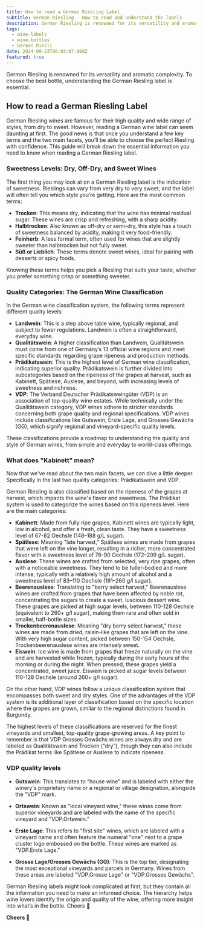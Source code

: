 ```yaml
---
title: How to read a German Riesling Label
subtitle: German Riesling - How to read and understand the labels
description: German Riesling is renowned for its versatility and aromatic complexity. To choose the best bottle, understanding the German Riesling label is essential.
tags:
  - wine-labels
  - wine-bottles
  - German Riesli
date: 2024-09-23T06:03:07.000Z
featured: true
---
```


German Riesling is renowned for its versatility and aromatic complexity. To choose the best bottle, understanding the German Riesling label is essential.

## How to read a German Riesling Label

German Riesling wines are famous for their high quality and wide range of styles, from dry to sweet. However, reading a German wine label can seem daunting at first. The good news is that once you understand a few key terms and the two main facets, you’ll be able to choose the perfect Riesling with confidence. This guide will break down the essential information you need to know when reading a German Riesling label.

### Sweetness Levels: Dry, Off-Dry, and Sweet Wines

The first thing you may look at on a German Riesling label is the indication of sweetness. Rieslings can vary from very dry to very sweet, and the label will often tell you which style you’re getting. Here are the most common terms:

- **Trocken**: This means dry, indicating that the wine has minimal residual sugar. These wines are crisp and refreshing, with a sharp acidity.
- **Halbtrocken**: Also known as off-dry or semi-dry, this style has a touch of sweetness balanced by acidity, making it very food-friendly.
- **Feinherb**: A less formal term, often used for wines that are slightly sweeter than halbtrocken but not fully sweet.
- **Süß or Lieblich**: These terms denote sweet wines, ideal for pairing with desserts or spicy foods.

Knowing these terms helps you pick a Riesling that suits your taste, whether you prefer something crisp or something sweeter.

### Quality Categories: The German Wine Classification

In the German wine classification system, the following terms represent different quality levels:

- **Landwein**: This is a step above table wine, typically regional, and subject to fewer regulations. Landwein is often a straightforward, everyday wine.
- **Qualitätswein**: A higher classification than Landwein, Qualitätswein must come from one of Germany’s 13 official wine regions and meet specific standards regarding grape ripeness and production methods.
- **Prädikatswein**: This is the highest level of German wine classification, indicating superior quality. Prädikatswein is further divided into subcategories based on the ripeness of the grapes at harvest, such as Kabinett, Spätlese, Auslese, and beyond, with increasing levels of sweetness and richness.
- **VDP**: The Verband Deutscher Prädikatsweingüter (VDP) is an association of top-quality wine estates. While technically under the Qualitätswein category, VDP wines adhere to stricter standards concerning both grape quality and regional specifications. VDP wines include classifications like Gutswein, Erste Lage, and Grosses Gewächs (GG), which signify regional and vineyard-specific quality levels.

These classifications provide a roadmap to understanding the quality and style of German wines, from simple and everyday to world-class offerings.

### What does "Kabinett" mean?

Now that we've read about the two main facets, we can dive a little deeper. Specifically in the last two quality categories: Prädikatswein and VDP.

German Riesling is also classified based on the ripeness of the grapes at harvest, which impacts the wine's flavor and sweetness. The Prädikat system is used to categorize the wines based on this ripeness level. Here are the main categories:

- **Kabinett**: Made from fully ripe grapes, Kabinett wines are typically light, low in alcohol, and offer a fresh, clean taste. They have a sweetness level of 67-82 Oechsle (148–188 g/L sugar).
- **Spätlese**: Meaning "late harvest," Spätlese wines are made from grapes that were left on the vine longer, resulting in a richer, more concentrated flavor with a sweetness level of 76-90 Oechsle (172–209 g/L sugar).
- **Auslese**: These wines are crafted from selected, very ripe grapes, often with a noticeable sweetness. They tend to be fuller-bodied and more intense, typically with a relatively high amount of alcohol and a sweetness level of 83–110 Oechsle (191–260 g/l sugar).
- **Beerenauslese**: Translating to "berry select harvest," Beerenauslese wines are crafted from grapes that have been affected by noble rot, concentrating the sugars to create a sweet, luscious dessert wine. These grapes are picked at high sugar levels, between 110-128 Oechsle (equivalent to 260+ g/l sugar), making them rare and often sold in smaller, half-bottle sizes.
- **Trockenbeerenauslese**: Meaning "dry berry select harvest," these wines are made from dried, raisin-like grapes that are left on the vine. With very high sugar content, picked between 150-154 Oechsle, Trockenbeerenauslese wines are intensely sweet.
- **Eiswein**: Ice wine is made from grapes that freeze naturally on the vine and are harvested while frozen, typically during the early hours of the morning or during the night. When pressed, these grapes yield a concentrated, sweet juice. Eiswein is picked at sugar levels between 110-128 Oechsle (around 260+ g/l sugar).

On the other hand, VDP wines follow a unique classification system that encompasses both sweet and dry styles. One of the advantages of the VDP system is its additional layer of classification based on the specific location where the grapes are grown, similar to the regional distinctions found in Burgundy.

The highest levels of these classifications are reserved for the finest vineyards and smallest, top-quality grape-growing areas. A key point to remember is that VDP Grosses Gewächs wines are always dry and are labeled as Qualitätswein and Trocken (“dry”), though they can also include the Prädikat terms like Spätlese or Auslese to indicate ripeness.

### VDP quality levels

- **Gutswein**: This translates to “house wine” and is labeled with either the winery's proprietary name or a regional or village designation, alongside the "VDP" mark.

* **Ortswein**: Known as "local vineyard wine," these wines come from superior vineyards and are labeled with the name of the specific vineyard and "VDP.Ortswein."

- **Erste Lage**: This refers to "first site" wines, which are labeled with a vineyard name and often feature the numeral "one" next to a grape cluster logo embossed on the bottle. These wines are marked as "VDP.Erste Lage."

* **Grosse Lage/Grosses Gewächs (GG)**: This is the top tier, designating the most exceptional vineyards and parcels in Germany. Wines from these areas are labeled "VDP.Grosse Lage" or "VDP.Grosses Gewächs".

German Riesling labels might look complicated at first, but they contain all the information you need to make an informed choice. The hierarchy helps wine lovers identify the origin and quality of the wine, offering more insight into what’s in the bottle. Cheers 🍷

**Cheers 🍷**
